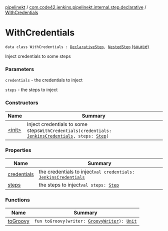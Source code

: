 [pipelinekt](../../index.md) / [com.code42.jenkins.pipelinekt.internal.step.declarative](../index.md) / [WithCredentials](./index.md)

# WithCredentials

`data class WithCredentials : `[`DeclarativeStep`](../../com.code42.jenkins.pipelinekt.core.step/-declarative-step.md)`, `[`NestedStep`](../../com.code42.jenkins.pipelinekt.core.step/-nested-step/index.md) [(source)](https://github.com/code42/pipelinekt/tree/master/internal/src/main/kotlin/com/code42/jenkins/pipelinekt/internal/step/declarative/WithCredentials.kt#L15)

Inject credentials to some steps

### Parameters

`credentials` - the credentials to inject

`steps` - the steps to inject

### Constructors

| Name | Summary |
|---|---|
| [&lt;init&gt;](-init-.md) | Inject credentials to some steps`WithCredentials(credentials: `[`JenkinsCredentials`](../../com.code42.jenkins.pipelinekt.core.credentials/-jenkins-credentials/index.md)`, steps: `[`Step`](../../com.code42.jenkins.pipelinekt.core.step/-step/index.md)`)` |

### Properties

| Name | Summary |
|---|---|
| [credentials](credentials.md) | the credentials to inject`val credentials: `[`JenkinsCredentials`](../../com.code42.jenkins.pipelinekt.core.credentials/-jenkins-credentials/index.md) |
| [steps](steps.md) | the steps to inject`val steps: `[`Step`](../../com.code42.jenkins.pipelinekt.core.step/-step/index.md) |

### Functions

| Name | Summary |
|---|---|
| [toGroovy](to-groovy.md) | `fun toGroovy(writer: `[`GroovyWriter`](../../com.code42.jenkins.pipelinekt.core.writer/-groovy-writer/index.md)`): `[`Unit`](https://kotlinlang.org/api/latest/jvm/stdlib/kotlin/-unit/index.html) |
